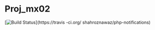 # Proj_mx02
[![Build Status](https://travis-ci.org/shahroznawaz/php-notifications.svg?branch=master)](https://travis -ci.org/ shahroznawaz/php-notifications)